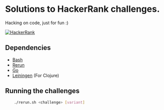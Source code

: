 # Solutions to HackerRank challenges.

Hacking on code, just for fun :)

[![HackerRank](http://assets.c7.se/skitch/HackerRank-20140104-140846.png)](https://hackerrank.com/)

## Dependencies

 * [Bash](http://www.gnu.org/software/bash/)
 * [Rerun](https://github.com/alexch/rerun/)
 * [Go](http://golang.org/)
 * [Leiningen](http://leiningen.org/) (For Clojure)

## Running the challenges

```bash
	./rerun.sh <challenge> [variant]
```
